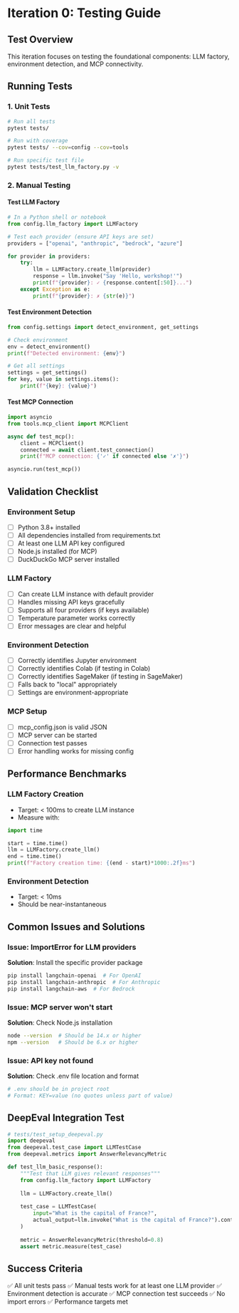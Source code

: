 # Iteration 0: Testing Guide

## Test Overview
This iteration focuses on testing the foundational components: LLM factory, environment detection, and MCP connectivity.

## Running Tests

### 1. Unit Tests
```bash
# Run all tests
pytest tests/

# Run with coverage
pytest tests/ --cov=config --cov=tools

# Run specific test file
pytest tests/test_llm_factory.py -v
```

### 2. Manual Testing

#### Test LLM Factory
```python
# In a Python shell or notebook
from config.llm_factory import LLMFactory

# Test each provider (ensure API keys are set)
providers = ["openai", "anthropic", "bedrock", "azure"]

for provider in providers:
    try:
        llm = LLMFactory.create_llm(provider)
        response = llm.invoke("Say 'Hello, workshop!'")
        print(f"{provider}: ✓ {response.content[:50]}...")
    except Exception as e:
        print(f"{provider}: ✗ {str(e)}")
```

#### Test Environment Detection
```python
from config.settings import detect_environment, get_settings

# Check environment
env = detect_environment()
print(f"Detected environment: {env}")

# Get all settings
settings = get_settings()
for key, value in settings.items():
    print(f"{key}: {value}")
```

#### Test MCP Connection
```python
import asyncio
from tools.mcp_client import MCPClient

async def test_mcp():
    client = MCPClient()
    connected = await client.test_connection()
    print(f"MCP connection: {'✓' if connected else '✗'}")

asyncio.run(test_mcp())
```

## Validation Checklist

### Environment Setup
- [ ] Python 3.8+ installed
- [ ] All dependencies installed from requirements.txt
- [ ] At least one LLM API key configured
- [ ] Node.js installed (for MCP)
- [ ] DuckDuckGo MCP server installed

### LLM Factory
- [ ] Can create LLM instance with default provider
- [ ] Handles missing API keys gracefully
- [ ] Supports all four providers (if keys available)
- [ ] Temperature parameter works correctly
- [ ] Error messages are clear and helpful

### Environment Detection
- [ ] Correctly identifies Jupyter environment
- [ ] Correctly identifies Colab (if testing in Colab)
- [ ] Correctly identifies SageMaker (if testing in SageMaker)
- [ ] Falls back to "local" appropriately
- [ ] Settings are environment-appropriate

### MCP Setup
- [ ] mcp_config.json is valid JSON
- [ ] MCP server can be started
- [ ] Connection test passes
- [ ] Error handling works for missing config

## Performance Benchmarks

### LLM Factory Creation
- Target: < 100ms to create LLM instance
- Measure with:
```python
import time

start = time.time()
llm = LLMFactory.create_llm()
end = time.time()
print(f"Factory creation time: {(end - start)*1000:.2f}ms")
```

### Environment Detection
- Target: < 10ms
- Should be near-instantaneous

## Common Issues and Solutions

### Issue: ImportError for LLM providers
**Solution**: Install the specific provider package
```bash
pip install langchain-openai  # For OpenAI
pip install langchain-anthropic  # For Anthropic
pip install langchain-aws  # For Bedrock
```

### Issue: MCP server won't start
**Solution**: Check Node.js installation
```bash
node --version  # Should be 14.x or higher
npm --version   # Should be 6.x or higher
```

### Issue: API key not found
**Solution**: Check .env file location and format
```bash
# .env should be in project root
# Format: KEY=value (no quotes unless part of value)
```

## DeepEval Integration Test

```python
# tests/test_setup_deepeval.py
import deepeval
from deepeval.test_case import LLMTestCase
from deepeval.metrics import AnswerRelevancyMetric

def test_llm_basic_response():
    """Test that LLM gives relevant responses"""
    from config.llm_factory import LLMFactory
    
    llm = LLMFactory.create_llm()
    
    test_case = LLMTestCase(
        input="What is the capital of France?",
        actual_output=llm.invoke("What is the capital of France?").content
    )
    
    metric = AnswerRelevancyMetric(threshold=0.8)
    assert metric.measure(test_case)
```

## Success Criteria
✅ All unit tests pass
✅ Manual tests work for at least one LLM provider
✅ Environment detection is accurate
✅ MCP connection test succeeds
✅ No import errors
✅ Performance targets met
